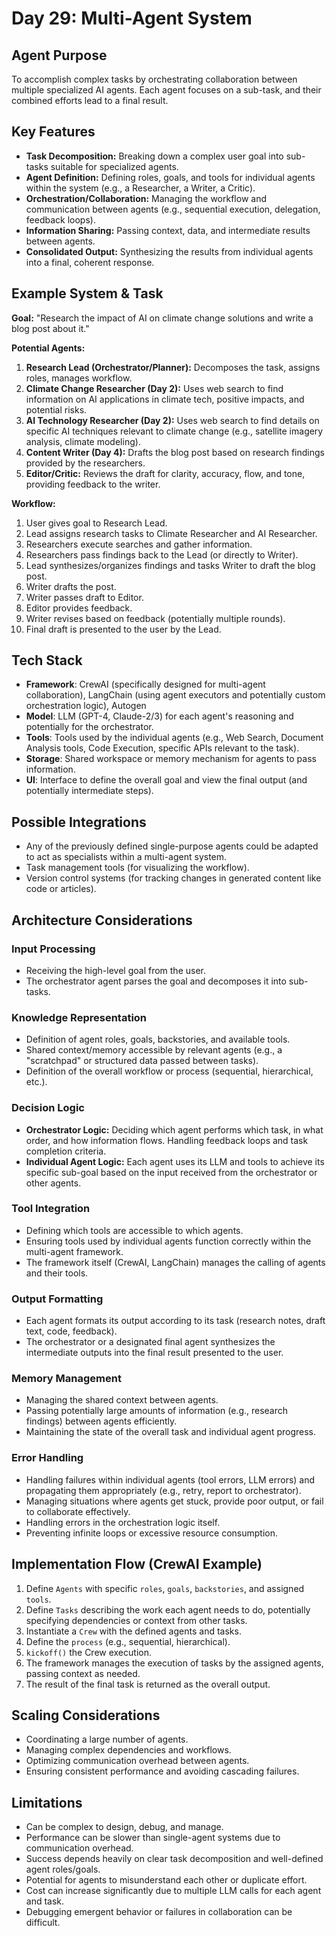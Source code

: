 # Day 29: Multi-Agent System

## Agent Purpose
To accomplish complex tasks by orchestrating collaboration between multiple specialized AI agents. Each agent focuses on a sub-task, and their combined efforts lead to a final result.

## Key Features
- **Task Decomposition:** Breaking down a complex user goal into sub-tasks suitable for specialized agents.
- **Agent Definition:** Defining roles, goals, and tools for individual agents within the system (e.g., a Researcher, a Writer, a Critic).
- **Orchestration/Collaboration:** Managing the workflow and communication between agents (e.g., sequential execution, delegation, feedback loops).
- **Information Sharing:** Passing context, data, and intermediate results between agents.
- **Consolidated Output:** Synthesizing the results from individual agents into a final, coherent response.

## Example System & Task
**Goal:** "Research the impact of AI on climate change solutions and write a blog post about it."

**Potential Agents:**
1.  **Research Lead (Orchestrator/Planner):** Decomposes the task, assigns roles, manages workflow.
2.  **Climate Change Researcher (Day 2):** Uses web search to find information on AI applications in climate tech, positive impacts, and potential risks.
3.  **AI Technology Researcher (Day 2):** Uses web search to find details on specific AI techniques relevant to climate change (e.g., satellite imagery analysis, climate modeling).
4.  **Content Writer (Day 4):** Drafts the blog post based on research findings provided by the researchers.
5.  **Editor/Critic:** Reviews the draft for clarity, accuracy, flow, and tone, providing feedback to the writer.

**Workflow:**
1. User gives goal to Research Lead.
2. Lead assigns research tasks to Climate Researcher and AI Researcher.
3. Researchers execute searches and gather information.
4. Researchers pass findings back to the Lead (or directly to Writer).
5. Lead synthesizes/organizes findings and tasks Writer to draft the blog post.
6. Writer drafts the post.
7. Writer passes draft to Editor.
8. Editor provides feedback.
9. Writer revises based on feedback (potentially multiple rounds).
10. Final draft is presented to the user by the Lead.

## Tech Stack
- **Framework**: CrewAI (specifically designed for multi-agent collaboration), LangChain (using agent executors and potentially custom orchestration logic), Autogen
- **Model**: LLM (GPT-4, Claude-2/3) for each agent's reasoning and potentially for the orchestrator.
- **Tools**: Tools used by the individual agents (e.g., Web Search, Document Analysis tools, Code Execution, specific APIs relevant to the task).
- **Storage**: Shared workspace or memory mechanism for agents to pass information.
- **UI**: Interface to define the overall goal and view the final output (and potentially intermediate steps).

## Possible Integrations
- Any of the previously defined single-purpose agents could be adapted to act as specialists within a multi-agent system.
- Task management tools (for visualizing the workflow).
- Version control systems (for tracking changes in generated content like code or articles).

## Architecture Considerations

### Input Processing
- Receiving the high-level goal from the user.
- The orchestrator agent parses the goal and decomposes it into sub-tasks.

### Knowledge Representation
- Definition of agent roles, goals, backstories, and available tools.
- Shared context/memory accessible by relevant agents (e.g., a "scratchpad" or structured data passed between tasks).
- Definition of the overall workflow or process (sequential, hierarchical, etc.).

### Decision Logic
- **Orchestrator Logic:** Deciding which agent performs which task, in what order, and how information flows. Handling feedback loops and task completion criteria.
- **Individual Agent Logic:** Each agent uses its LLM and tools to achieve its specific sub-goal based on the input received from the orchestrator or other agents.

### Tool Integration
- Defining which tools are accessible to which agents.
- Ensuring tools used by individual agents function correctly within the multi-agent framework.
- The framework itself (CrewAI, LangChain) manages the calling of agents and their tools.

### Output Formatting
- Each agent formats its output according to its task (research notes, draft text, code, feedback).
- The orchestrator or a designated final agent synthesizes the intermediate outputs into the final result presented to the user.

### Memory Management
- Managing the shared context between agents.
- Passing potentially large amounts of information (e.g., research findings) between agents efficiently.
- Maintaining the state of the overall task and individual agent progress.

### Error Handling
- Handling failures within individual agents (tool errors, LLM errors) and propagating them appropriately (e.g., retry, report to orchestrator).
- Managing situations where agents get stuck, provide poor output, or fail to collaborate effectively.
- Handling errors in the orchestration logic itself.
- Preventing infinite loops or excessive resource consumption.

## Implementation Flow (CrewAI Example)
1. Define `Agents` with specific `roles`, `goals`, `backstories`, and assigned `tools`.
2. Define `Tasks` describing the work each agent needs to do, potentially specifying dependencies or context from other tasks.
3. Instantiate a `Crew` with the defined agents and tasks.
4. Define the `process` (e.g., sequential, hierarchical).
5. `kickoff()` the Crew execution.
6. The framework manages the execution of tasks by the assigned agents, passing context as needed.
7. The result of the final task is returned as the overall output.

## Scaling Considerations
- Coordinating a large number of agents.
- Managing complex dependencies and workflows.
- Optimizing communication overhead between agents.
- Ensuring consistent performance and avoiding cascading failures.

## Limitations
- Can be complex to design, debug, and manage.
- Performance can be slower than single-agent systems due to communication overhead.
- Success depends heavily on clear task decomposition and well-defined agent roles/goals.
- Potential for agents to misunderstand each other or duplicate effort.
- Cost can increase significantly due to multiple LLM calls for each agent and task.
- Debugging emergent behavior or failures in collaboration can be difficult.